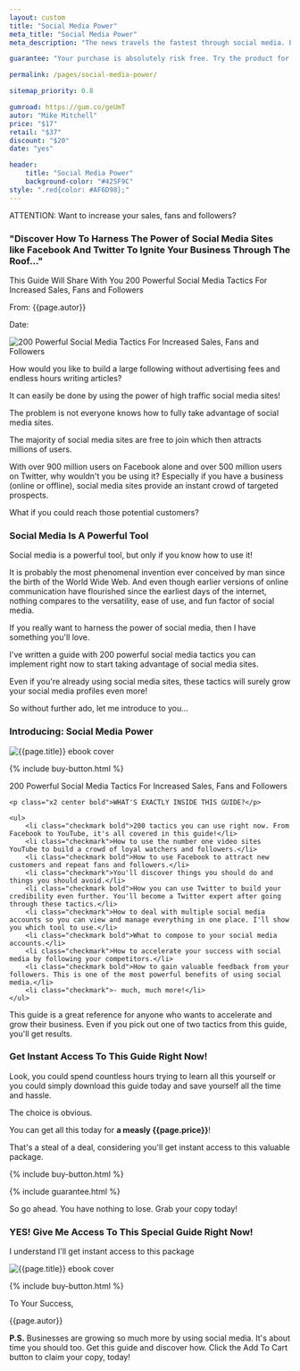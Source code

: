 ```yaml
---
layout: custom
title: "Social Media Power"
meta_title: "Social Media Power"
meta_description: "The news travels the fastest through social media. Every word and every second counts when it comes to your business."

guarantee: "Your purchase is absolutely risk free. Try the product for 60 days, and if you're not satisfied just send me an email and I'll send you a refund right away. So there's absolutely no risk on your part. All the risk is on me."

permalink: /pages/social-media-power/

sitemap_priority: 0.8

gumroad: https://gum.co/geUmT
autor: "Mike Mitchell"
price: "$17"
retail: "$37"
discount: "$20"
date: "yes"

header:
    title: "Social Media Power"
    background-color: "#425F9C"
style: ".red{color: #AF6D98};"
---
```


<p class="center bold"><span class="yellow-bg">ATTENTION: Want to increase your sales, fans and followers?</span></p>

<h3 class="center bold red">"Discover How To Harness The Power of Social Media Sites like Facebook And Twitter To Ignite Your Business
    Through The Roof..."</h3>

<p class="x2 center bold">This Guide Will Share With You 200 Powerful Social Media Tactics For Increased Sales, Fans and Followers</p>

<p class="bold no-margin">From: {{page.autor}}</p>
<p>Date: <span id="date"></span></p>

<img class="responsive-image" src="{{site.urlimg}}social-media-power/header.jpg" alt="200 Powerful Social Media Tactics For Increased Sales, Fans and Followers">

How would you like to build a large following without advertising fees and endless hours writing articles?

It can easily be done by using the power of high traffic social media sites!

The problem is not everyone knows how to fully take advantage of social media sites.

The majority of social media sites are free to join which then attracts millions of users.

With over 900 million users on Facebook alone and over 500 million users on Twitter, why wouldn't you be using it? Especially if you have a business (online or offline), social media sites provide an instant crowd of targeted prospects.

What if you could reach those potential customers?

<h3 class="center bold red">Social Media Is A Powerful Tool</h3>

Social media is a powerful tool, but only if you know how to use it!

It is probably the most phenomenal invention ever conceived by man since the birth of the World Wide Web. And even though earlier versions of online communication have flourished since the earliest days of the internet, nothing compares to the versatility, ease of use, and fun factor of social media.

If you really want to harness the power of social media, then I have something you'll love.

I've written a guide with 200 powerful social media tactics you can implement right now to start taking advantage of social media sites.

Even if you're already using social media sites, these tactics will surely grow your social media profiles even more!

So without further ado, let me introduce to you...

<h3 class="center bold red">Introducing:
    Social Media Power</h3>

<img class="responsive-image" src="{{site.urlimg}}thumb/social-media-power.jpg" alt="{{page.title}} ebook cover">

{% include buy-button.html %}

<p class="center bold">200 Powerful Social Media Tactics For Increased Sales, Fans and Followers</p>

<div class="content">

    <p class="x2 center bold">WHAT'S EXACTLY INSIDE THIS GUIDE?</p>
    
    <ul>
        <li class="checkmark bold">200 tactics you can use right now. From Facebook to YouTube, it's all covered in this guide!</li>
        <li class="checkmark">How to use the number one video sites YouTube to build a crowd of loyal watchers and followers.</li>
        <li class="checkmark bold">How to use Facebook to attract new customers and repeat fans and followers.</li>
        <li class="checkmark">You'll discover things you should do and things you should avoid.</li>
        <li class="checkmark bold">How you can use Twitter to build your credibility even further. You'll become a Twitter expert after going through these tactics.</li>
        <li class="checkmark">How to deal with multiple social media accounts so you can view and manage everything in one place. I'll show you which tool to use.</li>
        <li class="checkmark bold">What to compose to your social media accounts.</li>
        <li class="checkmark">How to accelerate your success with social media by following your competitors.</li>
        <li class="checkmark bold">How to gain valuable feedback from your followers. This is one of the most powerful benefits of using social media.</li>
        <li class="checkmark">- much, much more!</li>
    </ul>

</div>

This guide is a great reference for anyone who wants to accelerate and grow their business. Even if you pick out one of two tactics from this guide, you'll get results.

<h3 class="center bold red">Get Instant Access To This 
    Guide Right Now!</h3>

Look, you could spend countless hours trying to learn all this yourself or you could simply download this guide today and save yourself all the time and hassle.

The choice is obvious.

You can get all this today for <strong>a measly {{page.price}}</strong>!

That's a steal of a deal, considering you'll get instant access to this valuable package.

{% include buy-button.html %}

{% include guarantee.html %}

So go ahead. You have nothing to lose. Grab your copy today!

<h3 class="center bold red">YES! Give Me Access To This
    Special Guide Right Now!</h3>

<p class="center bold">I understand I'll get instant access to this package</p>

<img class="responsive-image" src="{{site.urlimg}}thumb/social-media-power.jpg" alt="{{page.title}} ebook cover">

{% include buy-button.html %}

<p class="bold no-margin">To Your Success,</p>
<p>{{page.autor}}</p>

**P.S.** Businesses are growing so much more by using social media. It's about time you should too. Get this guide and discover how. Click the Add To Cart button to claim your copy, today!